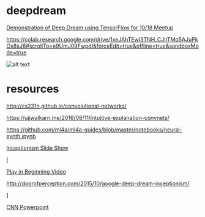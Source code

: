 # deepdream
[Demonstration of Deep Dream using TensorFlow for 10/18 Meetup](https://colab.research.google.com/drive/1DWcrN9WXni58MbddvlShX0wF_oeo8W_0#scrollTo=5zd2W7NoX5kE&forceEdit=true&offline=true&sandboxMode=true)

https://colab.research.google.com/drive/1xeJAhTEwI3TNH_CJnTMq5AJuPkOs8sJ6#scrollTo=e9UmJ09FwpdI&forceEdit=true&offline=true&sandboxMode=true

![alt text](https://raw.githubusercontent.com/username/projectname/branch/path/to/img.png)



# resources

http://cs231n.github.io/convolutional-networks/

https://ujjwalkarn.me/2016/08/11/intuitive-explanation-convnets/


https://github.com/ml4a/ml4a-guides/blob/master/notebooks/neural-synth.ipynb

[Inceptionism Slide Show](https://photos.google.com/share/AF1QipPX0SCl7OzWilt9LnuQliattX4OUCj_8EP65_cTVnBmS1jnYgsGQAieQUc1VQWdgQ?key=aVBxWjhwSzg2RjJWLWRuVFBBZEN1d205bUdEMnhB)

[

[Play in Beginning Video](https://vimeo.com/246047871) 

http://doorofperception.com/2015/10/google-deep-dream-inceptionism/

]

[CNN Powerpoint](http://www.cs.umd.edu/~djacobs/CMSC733/CNN.pdf)
